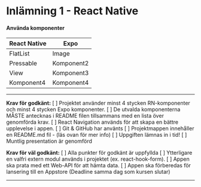 # Inlämning 1 - React Native

#### Använda komponenter

| React Native | Expo       |
| ------------ | ---------- |
| FlatList     | Image      |
| Pressable    | Komponent2 |
| View         | Komponent3 |
| Komponent4   | Komponent4 |

---

**Krav för godkänt:**
[ ] Projektet använder minst 4 stycken RN-komponenter och minst 4 stycken Expo
komponenter.
[ ] De utvalda komponenterna MÅSTE antecknas i README filen tillsammans med en
lista över genomförda krav.
[ ] React Navigation används för att skapa en bättre upplevelse i appen.
[ ] Git & GitHub har använts
[ ] Projektmappen innehåller en README.md fil - (läs ovan för mer info)
[ ] Uppgiften lämnas in i tid!
[ ] Muntlig presentation är genomförd

**Krav för väl godkänt:**
[ ] Alla punkter för godkänt är uppfyllda
[ ] Ytterligare en valfri extern modul används i projektet (ex. react-hook-form).
[ ] Appen ska prata med ett Web-API för att hämta data.
[ ] Appen ska förberedas för lansering till en Appstore (Deadline samma dag som kursen
slutar)

---

